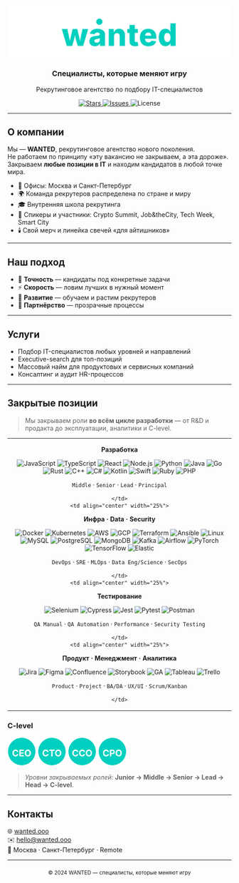 <p align="center">
  <img src="./wanted.svg" alt="wanted logo" width="500" />
</p>

<h3 align="center">Специалисты, которые меняют игру</h3>
<p align="center">
  Рекрутинговое агентство по подбору IT-специалистов
</p>

<p align="center">
  <a href="https://github.com/GuitarEmo/wanted_preview-/stargazers">
    <img src="https://img.shields.io/github/stars/GuitarEmo/wanted_preview-?style=for-the-badge" alt="Stars">
  </a>
  <a href="https://github.com/GuitarEmo/wanted_preview-/issues">
    <img src="https://img.shields.io/github/issues/GuitarEmo/wanted_preview-?style=for-the-badge" alt="Issues">
  </a>
  <img src="https://img.shields.io/badge/license-MIT-00D0BF?style=for-the-badge" alt="License">
</p>

---

## О компании

Мы — **WANTED**, рекрутинговое агентство нового поколения.  
Не работаем по принципу «эту вакансию не закрываем, а эта дороже».  
Закрываем **любые позиции в IT** и находим кандидатов в любой точке мира.  

- 🏢 Офисы: Москва и Санкт-Петербург  
- 🌍 Команда рекрутеров распределена по стране и миру  
- 🎓 Внутренняя школа рекрутинга  
- 🎤 Спикеры и участники: Crypto Summit, Job&theCity, Tech Week, Smart City  
- 🕯️ Свой мерч и линейка свечей «для айтишников»  

---

## Наш подход

- 🎯 **Точность** — кандидаты под конкретные задачи  
- ⚡️ **Скорость** — ловим лучших в нужный момент  
- 🌱 **Развитие** — обучаем и растим рекрутеров  
- 🤝 **Партнёрство** — прозрачные процессы  

---

## Услуги

- Подбор IT-специалистов любых уровней и направлений  
- Executive-search для топ-позиций  
- Массовый найм для продуктовых и сервисных компаний  
- Консалтинг и аудит HR-процессов  

---

## Закрытые позиции

> Мы закрываем роли **во всём цикле разработки** — от R&D и продакта до эксплуатации, аналитики и C-level.

<!-- 4 КОЛОНКИ: DEV / INFRA+DATA+SEC / QA / PRODUCT+PM+ANALYTICS -->
<table>
  <tr>
    <td align="center" width="25%">

**Разработка**

<p>
  <img src="https://cdn.jsdelivr.net/gh/devicons/devicon/icons/javascript/javascript-original.svg" alt="JavaScript" width="40"/>
  <img src="https://cdn.jsdelivr.net/gh/devicons/devicon/icons/typescript/typescript-original.svg" alt="TypeScript" width="40"/>
  <img src="https://cdn.jsdelivr.net/gh/devicons/devicon/icons/react/react-original.svg" alt="React" width="40"/>
  <img src="https://cdn.jsdelivr.net/gh/devicons/devicon/icons/nodejs/nodejs-original.svg" alt="Node.js" width="40"/>
  <img src="https://cdn.jsdelivr.net/gh/devicons/devicon/icons/python/python-original.svg" alt="Python" width="40"/>
  <img src="https://cdn.jsdelivr.net/gh/devicons/devicon/icons/java/java-original.svg" alt="Java" width="40"/>
  <img src="https://cdn.jsdelivr.net/gh/devicons/devicon/icons/go/go-original.svg" alt="Go" width="40"/>
  <img src="https://cdn.jsdelivr.net/gh/devicons/devicon/icons/rust/rust-plain.svg" alt="Rust" width="40"/>
  <img src="https://cdn.jsdelivr.net/gh/devicons/devicon/icons/cplusplus/cplusplus-original.svg" alt="C++" width="40"/>
  <img src="https://cdn.jsdelivr.net/gh/devicons/devicon/icons/csharp/csharp-original.svg" alt="C#" width="40"/>
  <img src="https://cdn.jsdelivr.net/gh/devicons/devicon/icons/kotlin/kotlin-original.svg" alt="Kotlin" width="40"/>
  <img src="https://cdn.jsdelivr.net/gh/devicons/devicon/icons/swift/swift-original.svg" alt="Swift" width="40"/>
  <img src="https://cdn.jsdelivr.net/gh/devicons/devicon/icons/ruby/ruby-original.svg" alt="Ruby" width="40"/>
  <img src="https://cdn.jsdelivr.net/gh/devicons/devicon/icons/php/php-original.svg" alt="PHP" width="40"/>
</p>

`Middle` · `Senior` · `Lead` · `Principal`

    </td>
    <td align="center" width="25%">

**Инфра · Data · Security**

<p>
  <img src="https://cdn.jsdelivr.net/gh/devicons/devicon/icons/docker/docker-original.svg" alt="Docker" width="40"/>
  <img src="https://cdn.jsdelivr.net/gh/devicons/devicon/icons/kubernetes/kubernetes-plain.svg" alt="Kubernetes" width="40"/>
  <img src="https://cdn.jsdelivr.net/gh/devicons/devicon/icons/amazonwebservices/amazonwebservices-original.svg" alt="AWS" width="40"/>
  <img src="https://cdn.jsdelivr.net/gh/devicons/devicon/icons/googlecloud/googlecloud-original.svg" alt="GCP" width="40"/>
  <img src="https://cdn.jsdelivr.net/gh/devicons/devicon/icons/terraform/terraform-original.svg" alt="Terraform" width="40"/>
  <img src="https://cdn.jsdelivr.net/gh/devicons/devicon/icons/ansible/ansible-original.svg" alt="Ansible" width="40"/>
  <img src="https://cdn.jsdelivr.net/gh/devicons/devicon/icons/linux/linux-original.svg" alt="Linux" width="40"/>
  <img src="https://cdn.jsdelivr.net/gh/devicons/devicon/icons/mysql/mysql-original.svg" alt="MySQL" width="40"/>
  <img src="https://cdn.jsdelivr.net/gh/devicons/devicon/icons/postgresql/postgresql-original.svg" alt="PostgreSQL" width="40"/>
  <img src="https://cdn.jsdelivr.net/gh/devicons/devicon/icons/mongodb/mongodb-original.svg" alt="MongoDB" width="40"/>
  <img src="https://cdn.jsdelivr.net/gh/devicons/devicon/icons/apachekafka/apachekafka-original.svg" alt="Kafka" width="40"/>
  <img src="https://cdn.jsdelivr.net/gh/devicons/devicon/icons/apacheairflow/apacheairflow-original.svg" alt="Airflow" width="40"/>
  <img src="https://cdn.jsdelivr.net/gh/devicons/devicon/icons/pytorch/pytorch-original.svg" alt="PyTorch" width="40"/>
  <img src="https://cdn.jsdelivr.net/gh/devicons/devicon/icons/tensorflow/tensorflow-original.svg" alt="TensorFlow" width="40"/>
  <img src="https://cdn.jsdelivr.net/gh/devicons/devicon/icons/elasticsearch/elasticsearch-original.svg" alt="Elastic" width="40"/>
</p>

`DevOps` · `SRE` · `MLOps` · `Data Eng/Science` · `SecOps`

    </td>
    <td align="center" width="25%">

**Тестирование**

<p>
  <img src="https://cdn.jsdelivr.net/gh/devicons/devicon/icons/selenium/selenium-original.svg" alt="Selenium" width="40"/>
  <img src="https://cdn.jsdelivr.net/gh/devicons/devicon/icons/cypressio/cypressio-original.svg" alt="Cypress" width="40"/>
  <img src="https://cdn.jsdelivr.net/gh/devicons/devicon/icons/jest/jest-plain.svg" alt="Jest" width="40"/>
  <img src="https://cdn.jsdelivr.net/gh/devicons/devicon/icons/pytest/pytest-original.svg" alt="Pytest" width="40"/>
  <img src="https://cdn.jsdelivr.net/gh/devicons/devicon/icons/postman/postman-original.svg" alt="Postman" width="40"/>
</p>

`QA Manual` · `QA Automation` · `Performance` · `Security Testing`

    </td>
    <td align="center" width="25%">

**Продукт · Менеджмент · Аналитика**

<p>
  <img src="https://cdn.jsdelivr.net/gh/devicons/devicon/icons/jira/jira-original.svg" alt="Jira" width="40"/>
  <img src="https://cdn.jsdelivr.net/gh/devicons/devicon/icons/figma/figma-original.svg" alt="Figma" width="40"/>
  <img src="https://cdn.jsdelivr.net/gh/devicons/devicon/icons/confluence/confluence-original.svg" alt="Confluence" width="40"/>
  <img src="https://cdn.jsdelivr.net/gh/devicons/devicon/icons/storybook/storybook-original.svg" alt="Storybook" width="40"/>
  <img src="https://cdn.jsdelivr.net/gh/devicons/devicon/icons/googleanalytics/googleanalytics-original.svg" alt="GA" width="40"/>
  <img src="https://cdn.jsdelivr.net/gh/devicons/devicon/icons/tableau/tableau-original.svg" alt="Tableau" width="40"/>
  <img src="https://cdn.jsdelivr.net/gh/devicons/devicon/icons/trello/trello-plain.svg" alt="Trello" width="40"/>
</p>

`Product` · `Project` · `BA/DA` · `UX/UI` · `Scrum/Kanban`

    </td>
  </tr>
</table>

### C-level
<p align="left">
  <img src="./ceo.svg" alt="CEO" width="64"/>
  <img src="./cto.svg" alt="CTO" width="64"/>
  <img src="./cco.svg" alt="CCO" width="64"/>
  <img src="./cpo.svg" alt="CPO" width="64"/>
</p>

> _Уровни закрываемых ролей:_ **Junior → Middle → Senior → Lead → Head → C-level**.

---

## Контакты

🌐 [wanted.ooo](https://wanted.ooo)  
✉️ hello@wanted.ooo  
📍 Москва · Санкт-Петербург · Remote  

---

<p align="center">
  <sub>© 2024 WANTED — специалисты, которые меняют игру</sub>
</p>
